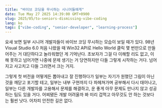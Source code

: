 ```yaml
---
title: "바이브 코딩을 무시하는 시니어들에게"
date: Tue May 27 2025 14:39:00 GMT+0900
slug: 2025/05/to-seniors-dismissing-vibe-coding
lang: ko
tags: ["vibe-coding", "senior-developer", "learning-process"]
---
```


요새 보면 일부 시니어 개발자들이 바이브 코딩 무시하는 모습이 보일 때가 있다. 98년 Visual Studio 6.0 처음 나왔을 때 Win32 API로 Hello World 클릭 몇 번만으로 만들어주는 거 대단하다고 놀라워했던 게 기억난다. 초보자가 그걸 다 이해할 리도 없고, 이해 못하고 넘어가면 나중에 문제 생기는 거 당연하지만 다들 그렇게 시작하는 거다. 넘어지고 사고치고 다들 그러면서 크는 거지.

그렇게 첫 버전을 어떻게든 뽑아내고 잘 진행하다가 일부는 자기가 원했던 그림이 아닌 것을 깨닫고 포기할 테고, 일부는 내부 구현까지 다 파헤쳐가며 공부해서 다시 태어나고, 일부는 다른 개발자를 고용해서 문제를 해결하고, 운 좋게 아무 문제도 만나지 않고 성공하는 팀도 있을 거다. 어찌됐든 개발 어려울까 봐 미리 겁먹고 아무것도 안 하는 것보다는 훨씬 낫다. 어차피 안전한 길은 없다.
